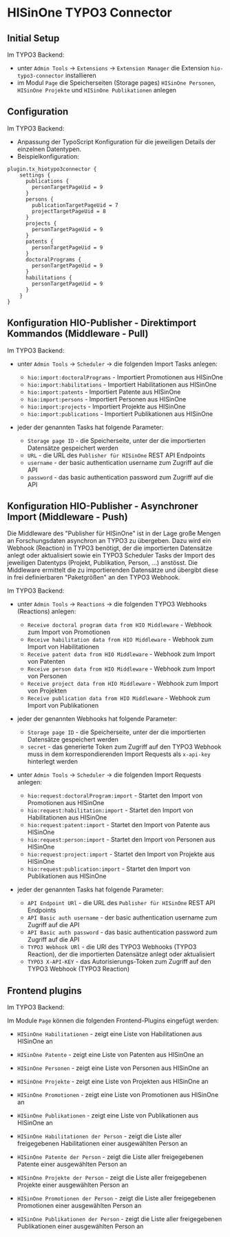# HISinOne TYPO3 Connector

## Initial Setup

Im TYPO3 Backend:
* unter `Admin Tools` -> `Extensions` -> `Extension Manager` die Extension `hio-typo3-connector` installieren
* im Modul `Page` die Speicherseiten (Storage pages) `HISinOne Personen`, `HISinOne Projekte` und `HISinOne Publikationen` anlegen

## Configuration

Im TYPO3 Backend:
* Anpassung der TypoScript Konfiguration für die jeweiligen Details der einzelnen Datentypen.
* Beispielkonfiguration:

```
plugin.tx_hiotypo3connector {
    settings {
      publications {
        personTargetPageUid = 9
      }
      persons {
        publicationTargetPageUid = 7
        projectTargetPageUid = 8
      }
      projects {
        personTargetPageUid = 9
      }
      patents {
        personTargetPageUid = 9
      }
      doctoralPrograms {
        personTargetPageUid = 9
      }
      habilitations {
        personTargetPageUid = 9
      }
    }
}
```

## Konfiguration HIO-Publisher - Direktimport Kommandos (Middleware - Pull)

Im TYPO3 Backend:
* unter `Admin Tools` -> `Scheduler` -> die folgenden Import Tasks anlegen:
  * `hio:import:doctoralPrograms` - Importiert Promotionen aus HISinOne
  * `hio:import:habilitations` - Importiert Habilitationen aus HISinOne
  * `hio:import:patents` - Importiert Patente aus HISinOne
  * `hio:import:persons` - Importiert Personen aus HISinOne
  * `hio:import:projects` - Importiert Projekte aus HISinOne
  * `hio:import:publications` - Importiert Publikationen aus HISinOne
  

* jeder der genannten Tasks hat folgende Parameter:
  * `Storage page ID` - die Speicherseite, unter der die importierten Datensätze gespeichert werden
  * `URL` - die URL des `Publisher für HISinOne` REST API Endpoints
  * `username` - der basic authentication username zum Zugriff auf die API
  * `password` - das basic authentication password zum Zugriff auf die API

## Konfiguration HIO-Publisher - Asynchroner Import (Middleware - Push)

Die Middleware des "Publisher für HISinOne" ist in der Lage große Mengen an Forschungsdaten asynchron an TYPO3 zu übergeben. 
Dazu wird ein Webhook (Reaction) in TYPO3 benötigt, der die importierten Datensätze anlegt oder aktualisiert sowie ein 
TYPO3 Scheduler Tasks der Import des jeweiligen Datentyps (Projekt, Publikation, Person, ...) anstösst.
Die Middleware ermittelt die zu importierenden Datensätze und übergibt diese in frei definierbaren "Paketgrößen" an den TYPO3 Webhook.

Im TYPO3 Backend:

* unter `Admin Tools` -> `Reactions` -> die folgenden TYPO3 Webhooks (Reactions) anlegen:
  * `Receive doctoral program data from HIO Middleware` - Webhook zum Import von Promotionen
  * `Receive habilitation data from HIO Middleware` - Webhook zum Import von Habilitationen
  * `Receive patent data from HIO Middleware` - Webhook zum Import von Patenten
  * `Receive person data from HIO Middleware` - Webhook zum Import von Personen
  * `Receive project data from HIO Middleware` - Webhook zum Import von Projekten
  * `Receive publication data from HIO Middleware` - Webhook zum Import von Publikationen

* jeder der genannten Webhooks hat folgende Parameter:
  * `Storage page ID` - die Speicherseite, unter der die importierten Datensätze gespeichert werden
  * `secret` - das generierte Token zum Zugriff auf den TYPO3 Webhook muss in dem korrespondierenden Import Requests als `x-api-key` hinterlegt werden


* unter `Admin Tools` -> `Scheduler` -> die folgenden Import Requests anlegen:
  * `hio:request:doctoralProgram:import` - Startet den Import von Promotionen aus HISinOne
  * `hio:request:habilitation:import` - Startet den Import von Habilitationen aus HISinOne
  * `hio:request:patent:import` - Startet den Import von Patente aus HISinOne
  * `hio:request:person:import` - Startet den Import von Personen aus HISinOne
  * `hio:request:project:import` - Startet den Import von Projekte aus HISinOne
  * `hio:request:publication:import` - Startet den Import von Publikationen aus HISinOne

* jeder der genannten Tasks hat folgende Parameter:
  * `API Endpoint URl` - die URL des `Publisher für HISinOne` REST API Endpoints
  * `API Basic auth username` - der basic authentication username zum Zugriff auf die API
  * `API Basic auth password` - das basic authentication password zum Zugriff auf die API
  * `TYPO3 Webhook URl` - die URl des TYPO3 Webhooks (TYPO3 Reaction), der die importierten Datensätze anlegt oder aktualisiert
  * `TYPO3 X-API-KEY` - das Autorisierungs-Token zum Zugriff auf den TYPO3 Webhook (TYPO3 Reaction)


## Frontend plugins

Im TYPO3 Backend:

Im Module `Page` können die folgenden Frontend-Plugins eingefügt werden:

  * `HISinOne Habilitationen` - zeigt eine Liste von Habilitationen aus HISinOne an
  * `HISinOne Patente` - zeigt eine Liste von Patenten aus HISinOne an
  * `HISinOne Personen` - zeigt eine Liste von Personen aus HISinOne an
  * `HISinOne Projekte` - zeigt eine Liste von Projekten aus HISinOne an
  * `HISinOne Promotionen` - zeigt eine Liste von Promotionen aus HISinOne an
  * `HISinOne Publikationen` - zeigt eine Liste von Publikationen aus HISinOne an


  * `HISinOne Habilitationen der Person` - zeigt die Liste aller freigegebenen Habilitationen einer ausgewählten Person an
  * `HISinOne Patente der Person` - zeigt die Liste aller freigegebenen Patente einer ausgewählten Person an
  * `HISinOne Projekte der Person` - zeigt die Liste aller freigegebenen Projekte einer ausgewählten Person an
  * `HISinOne Promotionen der Person` - zeigt die Liste aller freigegebenen Promotionen einer ausgewählten Person an
  * `HISinOne Publikationen der Person` - zeigt die Liste aller freigegebenen Publikationen einer ausgewählten Person an
